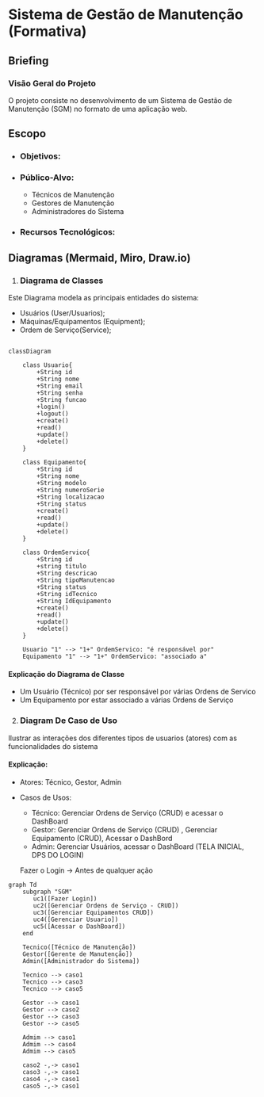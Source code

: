 # Sistema de Gestão de Manutenção (Formativa)

## Briefing

### Visão Geral do Projeto
O projeto consiste no desenvolvimento de um Sistema de Gestão de Manutenção (SGM) no formato de uma aplicação web.

## Escopo

- ### Objetivos:

- ### Público-Alvo:
    - Técnicos de Manutenção
    - Gestores de Manutenção
    - Administradores do Sistema

- ### Recursos Tecnológicos:

## Diagramas (Mermaid, Miro, Draw.io)

1. ### Diagrama de Classes
Este Diagrama modela as principais entidades do sistema:
- Usuários (User/Usuarios);
- Máquinas/Equipamentos (Equipment);
- Ordem de Serviço(Service);

```mermaid

classDiagram

    class Usuario{
        +String id
        +String nome
        +String email
        +String senha
        +String funcao
        +login()
        +logout()
        +create()
        +read()
        +update()
        +delete()
    }

    class Equipamento{
        +String id
        +String nome
        +String modelo
        +String numeroSerie
        +String localizacao
        +String status
        +create()
        +read()
        +update()
        +delete()
    }

    class OrdemServico{
        +String id
        +string titulo
        +String descricao
        +String tipoManutencao
        +String status
        +String idTecnico
        +String IdEquipamento
        +create()
        +read()
        +update()
        +delete()  
    }

    Usuario "1" --> "1+" OrdemServico: "é responsável por"
    Equipamento "1" --> "1+" OrdemServico: "associado a"

```
#### Explicação do Diagrama de Classe
 - Um Usuário (Técnico) por ser responsável por várias Ordens de Servico
 - Um Equipamento por estar associado a várias Ordens de Serviço



 2. ### Diagram De Caso de Uso
 Ilustrar as interações dos diferentes tipos de usuarios (atores) com as funcionalidades do sistema

 #### Explicação:
 - Atores: Técnico, Gestor, Admin

 - Casos de Usos: 
    - Técnico: Gerenciar Ordens de Serviço (CRUD) e acessar o DashBoard
    - Gestor: Gerenciar Ordens de Serviço (CRUD) , Gerenciar Equipamento (CRUD), Acessar o DashBord
    - Admin: Gerenciar Usuários, acessar o DashBoard (TELA INICIAL, DPS DO LOGIN)

    Fazer o Login -> Antes de qualquer ação

```mermaid
graph Td 
    subgraph "SGM"
       uc1([Fazer Login])
       uc2([Gerenciar Ordens de Serviço - CRUD])
       uc3([Gerenciar Equipamentos CRUD])
       uc4([Gerenciar Usuario])
       uc5([Acessar o DashBoard])
    end

    Tecnico([Técnico de Manutenção])
    Gestor([Gerente de Manutenção])
    Admin([Administrador do Sistema])

    Tecnico --> caso1 
    Tecnico --> caso3
    Tecnico --> caso5

    Gestor --> caso1
    Gestor --> caso2
    Gestor --> caso3
    Gestor --> caso5

    Admim --> caso1
    Admim --> caso4
    Admim --> caso5

    caso2 -,-> caso1
    caso3 -,-> caso1
    caso4 -,-> caso1
    caso5 -,-> caso1

```
